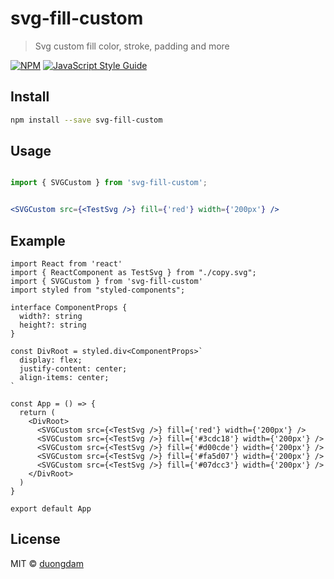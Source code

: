 # svg-fill-custom

> Svg custom fill color, stroke, padding and more

[![NPM](https://img.shields.io/npm/v/svg-fill-custom.svg)](https://www.npmjs.com/package/svg-fill-custom) [![JavaScript Style Guide](https://img.shields.io/badge/code_style-standard-brightgreen.svg)](https://standardjs.com)

## Install

```bash
npm install --save svg-fill-custom
```

## Usage

```jsx

import { SVGCustom } from 'svg-fill-custom';


<SVGCustom src={<TestSvg />} fill={'red'} width={'200px'} />

```

## Example

```tsx
import React from 'react'
import { ReactComponent as TestSvg } from "./copy.svg";
import { SVGCustom } from 'svg-fill-custom'
import styled from "styled-components";

interface ComponentProps {
  width?: string
  height?: string
}

const DivRoot = styled.div<ComponentProps>`
  display: flex;
  justify-content: center;
  align-items: center;
`

const App = () => {
  return (
    <DivRoot>
      <SVGCustom src={<TestSvg />} fill={'red'} width={'200px'} />
      <SVGCustom src={<TestSvg />} fill={'#3cdc18'} width={'200px'} />
      <SVGCustom src={<TestSvg />} fill={'#d00cde'} width={'200px'} />
      <SVGCustom src={<TestSvg />} fill={'#fa5d07'} width={'200px'} />
      <SVGCustom src={<TestSvg />} fill={'#07dcc3'} width={'200px'} />
    </DivRoot>
  )
}

export default App

```

## License

MIT © [duongdam](https://github.com/duongdam)
